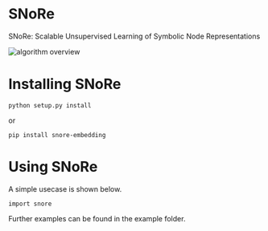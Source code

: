 # SNoRe
SNoRe: Scalable Unsupervised Learning of Symbolic Node Representations

![algorithm overview](/images/algorithm_overview.png)

# Installing SNoRe
```
python setup.py install
```

or

```
pip install snore-embedding
```

# Using SNoRe
A simple usecase is shown below.

```
import snore
```

Further examples can be found in the example folder.